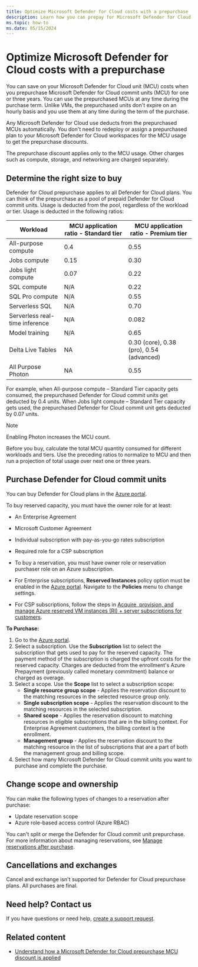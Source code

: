 ```yaml
---
title: Optimize Microsoft Defender for Cloud costs with a prepurchase
description: Learn how you can prepay for Microsoft Defender for Cloud charges with reserved capacity to save money.
ms.topic: how-to
ms.date: 05/15/2024
---
```


# Optimize Microsoft Defender for Cloud costs with a prepurchase

You can save on your Microsoft Defender for Cloud unit (MCU) costs when you prepurchase Microsoft Defender for Cloud commit units (MCU) for one or three years. You can use the prepurchased MCUs at any time during the purchase term. Unlike VMs, the prepurchased units don't expire on an hourly basis and you use them at any time during the term of the purchase.

Any Microsoft Defender for Cloud use deducts from the prepurchased MCUs automatically. You don't need to redeploy or assign a prepurchased plan to your Microsoft Defender for Cloud workspaces for the MCU usage to get the prepurchase discounts.

The prepurchase discount applies only to the MCU usage. Other charges such as compute, storage, and networking are charged separately.

## Determine the right size to buy

Defender for Cloud prepurchase applies to all Defender for Cloud plans. You can think of the prepurchase as a pool of prepaid Defender for Cloud commit units. Usage is deducted from the pool, regardless of the workload or tier. Usage is deducted in the following ratios:

| Workload | MCU application ratio - Standard tier | MCU application ratio - Premium tier |
| --- | --- | --- |
| All-purpose compute | 0.4 | 0.55 |
| Jobs compute | 0.15 | 0.30 |
| Jobs light compute | 0.07 | 0.22 |
| SQL compute | N/A | 0.22 |
| SQL Pro compute | N/A | 0.55 |
| Serverless SQL | N/A | 0.70 |
| Serverless real-time inference | N/A | 0.082 |
| Model training | N/A | 0.65 |
| Delta Live Tables | NA | 0.30 (core), 0.38 (pro), 0.54 (advanced) |
| All Purpose Photon | NA | 0.55 |

For example, when All-purpose compute – Standard Tier capacity gets consumed, the prepurchased Defender for Cloud commit units get deducted by 0.4 units. When Jobs light compute – Standard Tier capacity gets used, the prepurchased Defender for Cloud commit unit gets deducted by 0.07 units.

>[!NOTE]
> Enabling Photon increases the MCU count.

Before you buy, calculate the total MCU quantity consumed for different workloads and tiers. Use the preceding ratios to normalize to MCU and then run a projection of total usage over next one or three years.

## Purchase Defender for Cloud commit units

You can buy Defender for Cloud plans in the [Azure portal](https://portal.azure.com/).

To buy reserved capacity, you must have the owner role for at least:

- An Enterprise Agreement
- Microsoft Customer Agreement
- Individual subscription with pay-as-you-go rates subscription
- Required role for a CSP subscription

- To buy a reservation, you must have owner role or reservation purchaser role on an Azure subscription.
- For Enterprise subscriptions, **Reserved Instances** policy option must be enabled in the [Azure portal](https://portal.azure.com/#blade/Microsoft_Azure_GTM/ModernBillingMenuBlade/AllBillingScopes). Navigate to the **Policies** menu to change settings.
- For CSP subscriptions, follow the steps in [Acquire, provision, and manage Azure reserved VM instances (RI) + server subscriptions for customers](/partner-center/azure-ri-server-subscriptions).

**To Purchase:**

1. Go to the [Azure portal](https://portal.azure.com/).
1. Select a subscription. Use the **Subscription** list to select the subscription that gets used to pay for the reserved capacity. The payment method of the subscription is charged the upfront costs for the reserved capacity. Charges are deducted from the enrollment's Azure Prepayment (previously called monetary commitment) balance or charged as overage.
1. Select a scope. Use the **Scope** list to select a subscription scope:
    - **Single resource group scope** - Applies the reservation discount to the matching resources in the selected resource group only.
    - **Single subscription scope** - Applies the reservation discount to the matching resources in the selected subscription.
    - **Shared scope** - Applies the reservation discount to matching resources in eligible subscriptions that are in the billing context. For Enterprise Agreement customers, the billing context is the enrollment.
    - **Management group** - Applies the reservation discount to the matching resource in the list of subscriptions that are a part of both the management group and billing scope.
1. Select how many Microsoft Defender for Cloud commit units you want to purchase and complete the purchase.

## Change scope and ownership

You can make the following types of changes to a reservation after purchase:

- Update reservation scope
- Azure role-based access control (Azure RBAC)

You can't split or merge the Defender for Cloud commit unit prepurchase. For more information about managing reservations, see [Manage reservations after purchase](/azure/cost-management-billing/reservations/manage-reserved-vm-instance).

## Cancellations and exchanges

Cancel and exchange isn't supported for Defender for Cloud prepurchase plans. All purchases are final.

## Need help? Contact us

If you have questions or need help, [create a support request](https://portal.azure.com/#blade/Microsoft_Azure_Support/HelpAndSupportBlade/newsupportrequest).

## Related content

- [Understand how a Microsoft Defender for Cloud prepurchase MCU discount is applied](reservation-discount.md)
